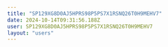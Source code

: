 ```yaml
---
title: "SP129XG8D0AJ5HPRS98P5PS7X1RSNQ26T0H9MEHV7"
date: 2024-10-14T09:31:56.188Z
user: SP129XG8D0AJ5HPRS98P5PS7X1RSNQ26T0H9MEHV7
layout: "users"
---
```

    